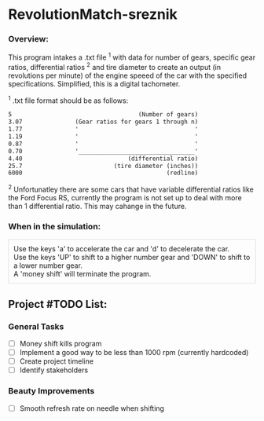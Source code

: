 # RevolutionMatch-sreznik

### Overview:
This program intakes a .txt file <sup>1</sup> with data for number of gears, specific gear ratios, differential ratios <sup>2</sup> and tire diameter to create an output (in revolutions per minute) of the engine speeed of the car with the specified specifications. Simplified, this is a digital tachometer.

<sup>1</sup> .txt file format should be as follows:
```txt
5                                    (Number of gears)
3.07               (Gear ratios for gears 1 through n)
1.77               '                                 '
1.19               '                                 '
0.87               '                                 '
0.70               '_________________________________'
4.40                              (differential ratio)
25.7                          (tire diameter (inches))
6000                                         (redline)
```

<sup>2</sup> Unfortunatley there are some cars that have variable differential ratios like the Ford Focus RS, currently the program is not set up to deal with more than 1 differential ratio. This may cahange in the future.

### When in the simulation:
<div style="background-color; border: 1.5px solid #ddd; padding: 10px;">
Use the keys 'a' to accelerate the car and 'd' to decelerate the car. <br>
Use the keys 'UP' to shift to a higher number gear and 'DOWN' to shift to a lower number gear.<br>
A 'money shift' will terminate the program.</div>

## Project #TODO List:
### General Tasks
- [ ] Money shift kills program
- [ ] Implement a good way to be less than 1000 rpm (currently hardcoded)
- [ ] Create project timeline
- [ ] Identify stakeholders
### Beauty Improvements
- [ ] Smooth refresh rate on needle when shifting
